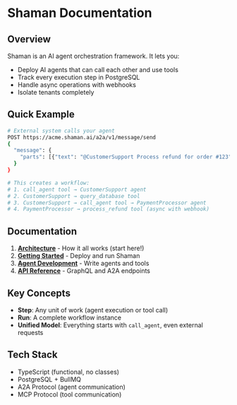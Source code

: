 # Shaman Documentation

## Overview

Shaman is an AI agent orchestration framework. It lets you:
- Deploy AI agents that can call each other and use tools
- Track every execution step in PostgreSQL
- Handle async operations with webhooks
- Isolate tenants completely

## Quick Example

```bash
# External system calls your agent
POST https://acme.shaman.ai/a2a/v1/message/send
{
  "message": {
    "parts": [{"text": "@CustomerSupport Process refund for order #123"}]
  }
}

# This creates a workflow:
# 1. call_agent tool → CustomerSupport agent
# 2. CustomerSupport → query_database tool
# 3. CustomerSupport → call_agent tool → PaymentProcessor agent
# 4. PaymentProcessor → process_refund tool (async with webhook)
```

## Documentation

1. **[Architecture](./architecture.md)** - How it all works (start here!)
2. **[Getting Started](./getting-started.md)** - Deploy and run Shaman
3. **[Agent Development](./agents.md)** - Write agents and tools
4. **[API Reference](./api.md)** - GraphQL and A2A endpoints

## Key Concepts

- **Step**: Any unit of work (agent execution or tool call)
- **Run**: A complete workflow instance
- **Unified Model**: Everything starts with `call_agent`, even external requests

## Tech Stack

- TypeScript (functional, no classes)
- PostgreSQL + BullMQ
- A2A Protocol (agent communication)
- MCP Protocol (tool communication)